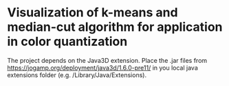 # Visualization of k-means and median-cut algorithm for application in color quantization

The project depends on the Java3D extension. Place the .jar files from https://jogamp.org/deployment/java3d/1.6.0-pre11/ in you local java extensions folder (e.g. /Library/Java/Extensions).
